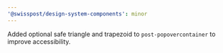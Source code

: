 ```yaml
---
'@swisspost/design-system-components': minor
---
```


Added optional safe triangle and trapezoid to `post-popovercontainer` to improve accessibility.